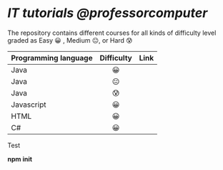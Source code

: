 
# ***IT tutorials @professorcomputer***


The repository contains different courses for all kinds of difficulty level graded as Easy 😀 , Medium 😐, or Hard 😰


| Programming language | Difficulty             | Link  |
| :------------------- | :--------------------: | :---: |
| Java                 | 😀                     | |
| Java                 | 😐                     | |
| Java                 | 😰                     | |
| Javascript           | 😀                     | |
| HTML                 | 😀                     | |
| C#                   | 😀                     | |

Test

   **npm init**
